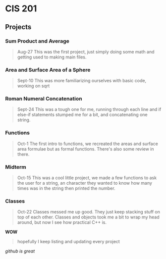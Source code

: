 # CIS 201

## Projects

### Sum Product and Average
>Aug-27 This was the first project, just simply doing some math and getting used
>to making main files.

### Area and Surface Area of a Sphere
>Sept-10 This was more familiarizing ourselves with basic code, working on sqrt

### Roman Numeral Concatenation
>Sept-24 This was a tough one for me, running through each line and if else-if
>statements stumped me for a bit, and concatenating one string.

### Functions
>Oct-1 The first intro to functions, we recreated the areas and surface area formulae
>but as formal functions. There's also some review in there.

### Midterm
>Oct-15 This was a cool little project, we made a few functions to ask the user
>for a string, an character they wanted to know how many times was in the string
>then printed the number.

### Classes
>Oct-22 Classes messed me up good. They just keep stacking stuff on top of each other.
>Classes and objects took me a bit to wrap my head around, but now I see how practical
>C++ is.

**WOW**
>hopefully I keep listing and updating every project

_github is great_
